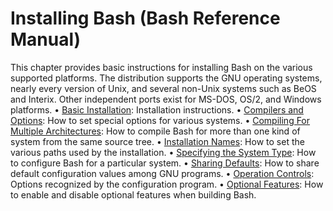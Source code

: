 # Installing Bash \(Bash Reference Manual\)

This chapter provides basic instructions for installing Bash on the various supported platforms. The distribution supports the GNU operating systems, nearly every version of Unix, and several non-Unix systems such as BeOS and Interix. Other independent ports exist for MS-DOS, OS/2, and Windows platforms. • [Basic Installation](basic-installation-bash-reference-manual.md#Basic-Installation):  Installation instructions. • [Compilers and Options](compilers-and-options-bash-reference-manual.md#Compilers-and-Options):  How to set special options for various systems. • [Compiling For Multiple Architectures](compiling-for-multiple-architectures-bash-reference-manual.md#Compiling-For-Multiple-Architectures):  How to compile Bash for more than one kind of system from the same source tree. • [Installation Names](installation-names-bash-reference-manual.md#Installation-Names):  How to set the various paths used by the installation. • [Specifying the System Type](specifying-the-system-type-bash-reference-manual.md#Specifying-the-System-Type):  How to configure Bash for a particular system. • [Sharing Defaults](sharing-defaults-bash-reference-manual.md#Sharing-Defaults):  How to share default configuration values among GNU programs. • [Operation Controls](operation-controls-bash-reference-manual.md#Operation-Controls):  Options recognized by the configuration program. • [Optional Features](optional-features-bash-reference-manual.md#Optional-Features):  How to enable and disable optional features when building Bash.

